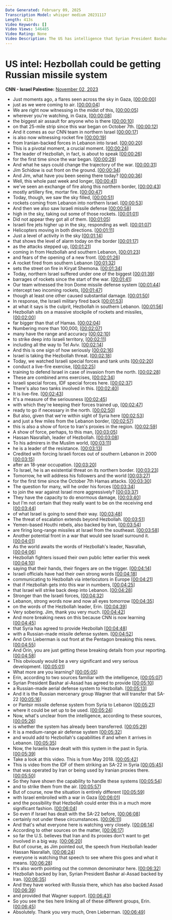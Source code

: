 ```yaml
---
Date Generated: February 09, 2025
Transcription Model: whisper medium 20231117
Length: 413s
Video Keywords: []
Video Views: 546485
Video Rating: None
Video Description: The US has intelligence that Syrian President Bashar al-Assad has agreed to provide the Lebanese militant group Hezbollah with a Russian-made missile defense system. Oren Liebermann explains what the missile system means for the Israel-Hamas war. CNN's Jim Sciutto reports on how seriously Israel is taking threats from Hezbollah ahead of a speech from Hassan Nasrallah.  #CNN #News
---
```


# US intel: Hezbollah could be getting Russian missile system
**CNN - Israel Palestine:** [November 02, 2023](https://www.youtube.com/watch?v=_BjBr7Kf8rA)
*  Just moments ago, a flares seen across the sky in Gaza, [[00:00:00](https://www.youtube.com/watch?v=_BjBr7Kf8rA&t=0.0s)]
*  just as we were coming to air. [[00:00:04](https://www.youtube.com/watch?v=_BjBr7Kf8rA&t=4.04s)]
*  We are right now witnessing in the midst of this, [[00:00:05](https://www.youtube.com/watch?v=_BjBr7Kf8rA&t=5.5200000000000005s)]
*  wherever you're watching, in Gaza, [[00:00:08](https://www.youtube.com/watch?v=_BjBr7Kf8rA&t=8.18s)]
*  the biggest air assault for anyone who is there [[00:00:10](https://www.youtube.com/watch?v=_BjBr7Kf8rA&t=10.28s)]
*  on that 25-mile strip since this war began on October 7th. [[00:00:12](https://www.youtube.com/watch?v=_BjBr7Kf8rA&t=12.86s)]
*  And it comes as our CNN team in northern Israel [[00:00:17](https://www.youtube.com/watch?v=_BjBr7Kf8rA&t=17.0s)]
*  is also now witnessing rocket fire [[00:00:19](https://www.youtube.com/watch?v=_BjBr7Kf8rA&t=19.12s)]
*  from Iranian-backed forces in Lebanon into Israel. [[00:00:20](https://www.youtube.com/watch?v=_BjBr7Kf8rA&t=20.86s)]
*  This is a pivotal moment, a crucial moment. [[00:00:24](https://www.youtube.com/watch?v=_BjBr7Kf8rA&t=24.400000000000002s)]
*  The leader of Hezbollah, in fact, is about to speak [[00:00:26](https://www.youtube.com/watch?v=_BjBr7Kf8rA&t=26.6s)]
*  for the first time since the war began. [[00:00:29](https://www.youtube.com/watch?v=_BjBr7Kf8rA&t=29.119999999999997s)]
*  And what he says could change the trajectory of the war. [[00:00:31](https://www.youtube.com/watch?v=_BjBr7Kf8rA&t=31.36s)]
*  Jim Schidow is out front on the ground. [[00:00:34](https://www.youtube.com/watch?v=_BjBr7Kf8rA&t=34.66s)]
*  And Jim, what have you been seeing there today? [[00:00:36](https://www.youtube.com/watch?v=_BjBr7Kf8rA&t=36.64s)]
*  Well, this whole past week and longer, [[00:00:41](https://www.youtube.com/watch?v=_BjBr7Kf8rA&t=41.32s)]
*  we've seen an exchange of fire along this northern border, [[00:00:43](https://www.youtube.com/watch?v=_BjBr7Kf8rA&t=43.72s)]
*  mostly artillery fire, mortar fire. [[00:00:47](https://www.youtube.com/watch?v=_BjBr7Kf8rA&t=47.56s)]
*  Today, though, we saw the sky filled, [[00:00:51](https://www.youtube.com/watch?v=_BjBr7Kf8rA&t=51.2s)]
*  rockets coming from Lebanon into northern Israel. [[00:00:53](https://www.youtube.com/watch?v=_BjBr7Kf8rA&t=53.64s)]
*  And then we also saw Israeli missile defense [[00:00:58](https://www.youtube.com/watch?v=_BjBr7Kf8rA&t=58.44s)]
*  high in the sky, taking out some of those rockets. [[00:01:01](https://www.youtube.com/watch?v=_BjBr7Kf8rA&t=61.8s)]
*  Did not appear they got all of them. [[00:01:05](https://www.youtube.com/watch?v=_BjBr7Kf8rA&t=65.16s)]
*  Israeli fire jets higher up in the sky, responding as well. [[00:01:07](https://www.youtube.com/watch?v=_BjBr7Kf8rA&t=67.22s)]
*  Helicopters moving in both directions. [[00:01:11](https://www.youtube.com/watch?v=_BjBr7Kf8rA&t=71.96s)]
*  Just a level of activity in the sky [[00:01:14](https://www.youtube.com/watch?v=_BjBr7Kf8rA&t=74.58s)]
*  that shows the level of alarm today on the border [[00:01:17](https://www.youtube.com/watch?v=_BjBr7Kf8rA&t=77.12s)]
*  as the attacks stepped up, [[00:01:21](https://www.youtube.com/watch?v=_BjBr7Kf8rA&t=81.24s)]
*  coming in from Hezbollah and southern Lebanon, [[00:01:23](https://www.youtube.com/watch?v=_BjBr7Kf8rA&t=83.36s)]
*  and fears of the opening of a new front. [[00:01:26](https://www.youtube.com/watch?v=_BjBr7Kf8rA&t=86.08s)]
*  A rocket fired from southern Lebanon [[00:01:32](https://www.youtube.com/watch?v=_BjBr7Kf8rA&t=92.64s)]
*  sets the street on fire in Kiryat Shemona. [[00:01:34](https://www.youtube.com/watch?v=_BjBr7Kf8rA&t=94.96s)]
*  Today, northern Israel suffered under one of the biggest [[00:01:39](https://www.youtube.com/watch?v=_BjBr7Kf8rA&t=99.03999999999999s)]
*  barrages of rockets since the start of the war. [[00:01:41](https://www.youtube.com/watch?v=_BjBr7Kf8rA&t=101.75999999999999s)]
*  Our team witnessed the Iron Dome missile defense system [[00:01:44](https://www.youtube.com/watch?v=_BjBr7Kf8rA&t=104.58s)]
*  intercept two incoming rockets, [[00:01:47](https://www.youtube.com/watch?v=_BjBr7Kf8rA&t=107.75999999999999s)]
*  though at least one other caused substantial damage. [[00:01:50](https://www.youtube.com/watch?v=_BjBr7Kf8rA&t=110.72s)]
*  In response, the Israeli military fired back [[00:01:53](https://www.youtube.com/watch?v=_BjBr7Kf8rA&t=113.9s)]
*  at what it says is the culprit, Hezbollah in southern Lebanon. [[00:01:56](https://www.youtube.com/watch?v=_BjBr7Kf8rA&t=116.62s)]
*  Hezbollah sits on a massive stockpile of rockets and missiles, [[00:02:00](https://www.youtube.com/watch?v=_BjBr7Kf8rA&t=120.82000000000001s)]
*  far bigger than that of Hamas. [[00:02:04](https://www.youtube.com/watch?v=_BjBr7Kf8rA&t=124.76s)]
*  Numbering more than 100,000, [[00:02:07](https://www.youtube.com/watch?v=_BjBr7Kf8rA&t=127.30000000000001s)]
*  many have the range and accuracy [[00:02:10](https://www.youtube.com/watch?v=_BjBr7Kf8rA&t=130.1s)]
*  to strike deep into Israeli territory, [[00:02:11](https://www.youtube.com/watch?v=_BjBr7Kf8rA&t=131.94s)]
*  including all the way to Tel Aviv. [[00:02:14](https://www.youtube.com/watch?v=_BjBr7Kf8rA&t=134.62s)]
*  And this is one sign of how seriously [[00:02:16](https://www.youtube.com/watch?v=_BjBr7Kf8rA&t=136.42000000000002s)]
*  Israel is taking the Hezbollah threat. [[00:02:18](https://www.youtube.com/watch?v=_BjBr7Kf8rA&t=138.54000000000002s)]
*  Today, we watched Israeli special forces and tank units [[00:02:20](https://www.youtube.com/watch?v=_BjBr7Kf8rA&t=140.68s)]
*  conduct a live-fire exercise, [[00:02:25](https://www.youtube.com/watch?v=_BjBr7Kf8rA&t=145.68s)]
*  training to defend Israel in case of invasion from the north. [[00:02:28](https://www.youtube.com/watch?v=_BjBr7Kf8rA&t=148.68s)]
*  These are combined arms exercises, [[00:02:34](https://www.youtube.com/watch?v=_BjBr7Kf8rA&t=154.68s)]
*  Israeli special forces, IDF special forces here. [[00:02:37](https://www.youtube.com/watch?v=_BjBr7Kf8rA&t=157.68s)]
*  There's also two tanks involved in this. [[00:02:40](https://www.youtube.com/watch?v=_BjBr7Kf8rA&t=160.68s)]
*  It is live-fire. [[00:02:43](https://www.youtube.com/watch?v=_BjBr7Kf8rA&t=163.68s)]
*  It's a measure of the seriousness [[00:02:45](https://www.youtube.com/watch?v=_BjBr7Kf8rA&t=165.68s)]
*  with which they're keeping their forces trained up, [[00:02:47](https://www.youtube.com/watch?v=_BjBr7Kf8rA&t=167.68s)]
*  ready to go if necessary in the north. [[00:02:50](https://www.youtube.com/watch?v=_BjBr7Kf8rA&t=170.68s)]
*  But also, given that we're within sight of Syria here [[00:02:53](https://www.youtube.com/watch?v=_BjBr7Kf8rA&t=173.68s)]
*  and just a few miles from the Lebanon border, [[00:02:57](https://www.youtube.com/watch?v=_BjBr7Kf8rA&t=177.68s)]
*  this is also a show of force to Iran's proxies in the region. [[00:02:59](https://www.youtube.com/watch?v=_BjBr7Kf8rA&t=179.68s)]
*  A show of force, perhaps, to this man, [[00:03:05](https://www.youtube.com/watch?v=_BjBr7Kf8rA&t=185.68s)]
*  Hassan Nasrallah, leader of Hezbollah. [[00:03:08](https://www.youtube.com/watch?v=_BjBr7Kf8rA&t=188.68s)]
*  To his admirers in the Muslim world, [[00:03:11](https://www.youtube.com/watch?v=_BjBr7Kf8rA&t=191.68s)]
*  he is a leader of the resistance. [[00:03:13](https://www.youtube.com/watch?v=_BjBr7Kf8rA&t=193.68s)]
*  Credited with forcing Israeli forces out of southern Lebanon in 2000 [[00:03:15](https://www.youtube.com/watch?v=_BjBr7Kf8rA&t=195.68s)]
*  after an 18-year occupation. [[00:03:20](https://www.youtube.com/watch?v=_BjBr7Kf8rA&t=200.68s)]
*  To Israel, he is an existential threat on its northern border. [[00:03:23](https://www.youtube.com/watch?v=_BjBr7Kf8rA&t=203.68s)]
*  Tomorrow, he will address his followers and the world [[00:03:27](https://www.youtube.com/watch?v=_BjBr7Kf8rA&t=207.68s)]
*  for the first time since the October 7th Hamas attacks. [[00:03:30](https://www.youtube.com/watch?v=_BjBr7Kf8rA&t=210.68s)]
*  The question for many, will he order his forces [[00:03:34](https://www.youtube.com/watch?v=_BjBr7Kf8rA&t=214.68s)]
*  to join the war against Israel more aggressively? [[00:03:37](https://www.youtube.com/watch?v=_BjBr7Kf8rA&t=217.68s)]
*  They have the capacity to do enormous damage, [[00:03:40](https://www.youtube.com/watch?v=_BjBr7Kf8rA&t=220.68s)]
*  but I'm not certain that they really want to be on the receiving end [[00:03:44](https://www.youtube.com/watch?v=_BjBr7Kf8rA&t=224.68s)]
*  of what Israel is going to send their way. [[00:03:48](https://www.youtube.com/watch?v=_BjBr7Kf8rA&t=228.68s)]
*  The threat of escalation extends beyond Hezbollah. [[00:03:51](https://www.youtube.com/watch?v=_BjBr7Kf8rA&t=231.68s)]
*  Yemen-based Houthi rebels, also backed by Iran, [[00:03:54](https://www.youtube.com/watch?v=_BjBr7Kf8rA&t=234.68s)]
*  are firing long-range missiles at Israel from the southeast. [[00:03:58](https://www.youtube.com/watch?v=_BjBr7Kf8rA&t=238.68s)]
*  Another potential front in a war that would see Israel surround it. [[00:04:01](https://www.youtube.com/watch?v=_BjBr7Kf8rA&t=241.68s)]
*  As the world awaits the words of Hezbollah's leader, Nasrallah, [[00:04:06](https://www.youtube.com/watch?v=_BjBr7Kf8rA&t=246.68s)]
*  Hezbollah fighters issued their own public letter earlier this week [[00:04:10](https://www.youtube.com/watch?v=_BjBr7Kf8rA&t=250.68s)]
*  saying that their hands, their fingers are on the trigger. [[00:04:14](https://www.youtube.com/watch?v=_BjBr7Kf8rA&t=254.68s)]
*  Israeli officials have had their own strong words [[00:04:18](https://www.youtube.com/watch?v=_BjBr7Kf8rA&t=258.68s)]
*  communicating to Hezbollah via interlocutors in Europe [[00:04:21](https://www.youtube.com/watch?v=_BjBr7Kf8rA&t=261.68s)]
*  that if Hezbollah gets into this war in numbers, [[00:04:25](https://www.youtube.com/watch?v=_BjBr7Kf8rA&t=265.68s)]
*  that Israel will strike back deep into Lebanon. [[00:04:28](https://www.youtube.com/watch?v=_BjBr7Kf8rA&t=268.68s)]
*  Stronger than the Israeli forces, [[00:04:32](https://www.youtube.com/watch?v=_BjBr7Kf8rA&t=272.68s)]
*  Lebanon, strong words now and now all eyes tomorrow [[00:04:35](https://www.youtube.com/watch?v=_BjBr7Kf8rA&t=275.68s)]
*  on the words of the Hezbollah leader, Erin. [[00:04:39](https://www.youtube.com/watch?v=_BjBr7Kf8rA&t=279.68s)]
*  Very sobering. Jim, thank you very much. [[00:04:42](https://www.youtube.com/watch?v=_BjBr7Kf8rA&t=282.68s)]
*  And more breaking news on this because CNN is now learning [[00:04:45](https://www.youtube.com/watch?v=_BjBr7Kf8rA&t=285.68s)]
*  that Syria has agreed to provide Hezbollah [[00:04:48](https://www.youtube.com/watch?v=_BjBr7Kf8rA&t=288.68s)]
*  with a Russian-made missile defense system. [[00:04:52](https://www.youtube.com/watch?v=_BjBr7Kf8rA&t=292.68s)]
*  And Orin Lieberman is out front at the Pentagon breaking this news. [[00:04:55](https://www.youtube.com/watch?v=_BjBr7Kf8rA&t=295.68s)]
*  And Orin, you are just getting these breaking details from your reporting. [[00:04:58](https://www.youtube.com/watch?v=_BjBr7Kf8rA&t=298.68s)]
*  This obviously would be a very significant and very serious development. [[00:05:01](https://www.youtube.com/watch?v=_BjBr7Kf8rA&t=301.68s)]
*  What more are you learning? [[00:05:05](https://www.youtube.com/watch?v=_BjBr7Kf8rA&t=305.68s)]
*  Erin, according to two sources familiar with the intelligence, [[00:05:07](https://www.youtube.com/watch?v=_BjBr7Kf8rA&t=307.68s)]
*  Syrian President Bashar al-Assad has agreed to provide [[00:05:10](https://www.youtube.com/watch?v=_BjBr7Kf8rA&t=310.68s)]
*  a Russian-made aerial defense system to Hezbollah. [[00:05:13](https://www.youtube.com/watch?v=_BjBr7Kf8rA&t=313.68s)]
*  And it is the Russian mercenary group Wagner that will transfer that SA-22 [[00:05:16](https://www.youtube.com/watch?v=_BjBr7Kf8rA&t=316.68s)]
*  or Pantsir missile defense system from Syria to Lebanon [[00:05:21](https://www.youtube.com/watch?v=_BjBr7Kf8rA&t=321.68s)]
*  where it could be set up to be used. [[00:05:24](https://www.youtube.com/watch?v=_BjBr7Kf8rA&t=324.68s)]
*  Now, what's unclear from the intelligence, according to these sources, [[00:05:26](https://www.youtube.com/watch?v=_BjBr7Kf8rA&t=326.68s)]
*  is whether the system has already been transferred. [[00:05:29](https://www.youtube.com/watch?v=_BjBr7Kf8rA&t=329.68s)]
*  It is a medium-range air defense system [[00:05:32](https://www.youtube.com/watch?v=_BjBr7Kf8rA&t=332.68s)]
*  and would add to Hezbollah's capabilities if and when it arrives in Lebanon. [[00:05:35](https://www.youtube.com/watch?v=_BjBr7Kf8rA&t=335.68s)]
*  Now, the Israelis have dealt with this system in the past in Syria. [[00:05:39](https://www.youtube.com/watch?v=_BjBr7Kf8rA&t=339.68s)]
*  Take a look at this video. This is from May 2018. [[00:05:42](https://www.youtube.com/watch?v=_BjBr7Kf8rA&t=342.68s)]
*  This is video from the IDF of them striking an SA-22 in Syria [[00:05:45](https://www.youtube.com/watch?v=_BjBr7Kf8rA&t=345.68s)]
*  that was operated by Iran or being used by Iranian proxies there. [[00:05:50](https://www.youtube.com/watch?v=_BjBr7Kf8rA&t=350.68s)]
*  So they have shown the capability to handle these systems [[00:05:54](https://www.youtube.com/watch?v=_BjBr7Kf8rA&t=354.68s)]
*  and to strike them from the air. [[00:05:57](https://www.youtube.com/watch?v=_BjBr7Kf8rA&t=357.68s)]
*  But of course, now the situation is entirely different [[00:05:59](https://www.youtube.com/watch?v=_BjBr7Kf8rA&t=359.68s)]
*  with Israel embroiled with a war in Gaza [[00:06:01](https://www.youtube.com/watch?v=_BjBr7Kf8rA&t=361.68s)]
*  and the possibility that Hezbollah could enter this in a much more significant fashion. [[00:06:04](https://www.youtube.com/watch?v=_BjBr7Kf8rA&t=364.68s)]
*  So even if Israel has dealt with the SA-22 before, [[00:06:08](https://www.youtube.com/watch?v=_BjBr7Kf8rA&t=368.68s)]
*  certainly not under these circumstances. [[00:06:11](https://www.youtube.com/watch?v=_BjBr7Kf8rA&t=371.68s)]
*  And that's what everyone here is watching very closely. [[00:06:14](https://www.youtube.com/watch?v=_BjBr7Kf8rA&t=374.68s)]
*  According to other sources on the matter, [[00:06:17](https://www.youtube.com/watch?v=_BjBr7Kf8rA&t=377.68s)]
*  so far the U.S. believes that Iran and its proxies don't want to get involved in a big way. [[00:06:20](https://www.youtube.com/watch?v=_BjBr7Kf8rA&t=380.68s)]
*  But of course, as Jim pointed out, the speech from Hezbollah leader Hassan Nasrallah, [[00:06:24](https://www.youtube.com/watch?v=_BjBr7Kf8rA&t=384.68s)]
*  everyone is watching that speech to see where this goes and what it means. [[00:06:28](https://www.youtube.com/watch?v=_BjBr7Kf8rA&t=388.68s)]
*  It's also worth pointing out the common denominator here. [[00:06:32](https://www.youtube.com/watch?v=_BjBr7Kf8rA&t=392.68s)]
*  Hezbollah backed by Iran, Syrian President Bashar al-Assad backed by Iran. [[00:06:35](https://www.youtube.com/watch?v=_BjBr7Kf8rA&t=395.68s)]
*  And they have worked with Russia there, which has also backed Assad [[00:06:39](https://www.youtube.com/watch?v=_BjBr7Kf8rA&t=399.68s)]
*  and provided that Wagner support. [[00:06:43](https://www.youtube.com/watch?v=_BjBr7Kf8rA&t=403.68s)]
*  So you see the ties here linking all of these different groups, Erin. [[00:06:45](https://www.youtube.com/watch?v=_BjBr7Kf8rA&t=405.68s)]
*  Absolutely. Thank you very much, Oren Lieberman. [[00:06:49](https://www.youtube.com/watch?v=_BjBr7Kf8rA&t=409.68s)]
